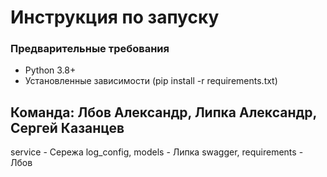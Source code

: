 # Инструкция по запуску

### Предварительные требования
- Python 3.8+
- Установленные зависимости (pip install -r requirements.txt)

Команда: Лбов Александр, Липка Александр, Сергей Казанцев
---------------------------------
service - Сережа
log_config, models - Липка
swagger, requirements - Лбов 
